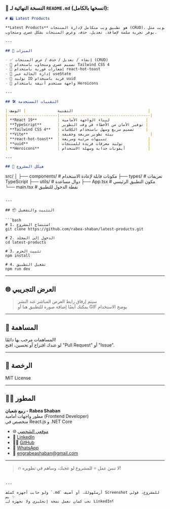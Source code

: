 
### 📄 النسخة النهائية لـ `README.md` (انسخها بالكامل):

```markdown
# 🛍️ Latest Products

**Latest Products** هو تطبيق ويب متكامل لإدارة المنتجات (CRUD)، تم تطويره باستخدام أحدث تقنيات الويب مثل **React 19**، **TypeScript**، و**Tailwind CSS 4**.  
يوفر تجربة سلسة لإضافة، تعديل، حذف، وعرض المنتجات بشكل عصري ومتجاوب.

---

## 🚀 الميزات

- ✅ إنشاء / تعديل / حذف / عرض المنتجات (CRUD)
- 🌈 تصميم عصري ومتجاوب باستخدام Tailwind CSS 4
- 🔔 إشعارات فورية باستخدام react-hot-toast
- 🧠 إدارة الحالة عبر useState
- 🔑 توليد ID فريد باستخدام uuid
- 🌟 واجهة مستخدم أنيقة باستخدام Heroicons

---

## 🛠️ التقنيات المستخدمة

| التقنية              | الوصف                                 |
|----------------------|----------------------------------------|
| **React 19**         | لبناء الواجهة الأمامية                |
| **TypeScript**       | توفير الأمان من الأخطاء في وقت التطوير |
| **Tailwind CSS 4**   | تصميم سريع وسهل باستخدام الكلاسات     |
| **Vite**             | بيئة تطوير سريعة وخفيفة                |
| **react-hot-toast**  | تنبيهات مرئية وسريعة                  |
| **uuid**             | توليد معرفات فريدة للمنتجات           |
| **Heroicons**        | أيقونات جذابة وسهلة الاستخدام          |

---

## 📁 هيكل المشروع

```
src/
│
├── components/     # مكونات قابلة لإعادة الاستخدام
├── types/          # تعريفات TypeScript
├── utils/          # دوال مساعدة
├── App.tsx         # مكون التطبيق الرئيسي
└── main.tsx        # نقطة الدخول للتطبيق
```

---

## 📦 التثبيت والتشغيل

```bash
# 1. استنساخ المشروع
git clone https://github.com/rabea-shaban/latest-products.git

# 2. الدخول إلى المجلد
cd latest-products

# 3. تثبيت الحزم
npm install

# 4. تشغيل التطبيق
npm run dev
```

---

## 🌐 العرض التجريبي

> سيتم إرفاق رابط العرض المباشر عند النشر  
> يمكنك أيضًا إضافة صورة للتطبيق هنا أو GIF يوضح الاستخدام

---

## 🤝 المساهمة

المساهمات مرحب بها دائمًا!  
لو عندك اقتراح أو تحسين، افتح "Pull Request" أو "Issue".

---

## 📄 الرخصة

MIT License

---

## 🙋‍♂️ المطور

**ربيع شعبان - Rabea Shaban**  
مطور واجهات أمامية (Frontend Developer)  
متخصص في React.js و .NET Core

- 🌐 [موقعي الشخصي](https://rabeashaban.site/)
- 💼 [LinkedIn](https://www.linkedin.com/in/rabea-sh-elzayat)
- 🧑‍💻 [GitHub](https://github.com/rabea-shaban)
- 📱 [WhatsApp](https://wa.me/201156807072)
- 📧 engrabeashaban@gmail.com

---

> 🔥 لا تنسَ عمل ⭐️ للمشروع لو عجبك، وساهم في تطويره!
```

---

ولو حابب أجهزه كملف `.md` أرسلهولك، أو أضيف Screenshot للمشروع، قولي بس ✨  
تحب كمان نعمل نسخة إنجليزي ولا نجهزه لـ LinkedIn؟
